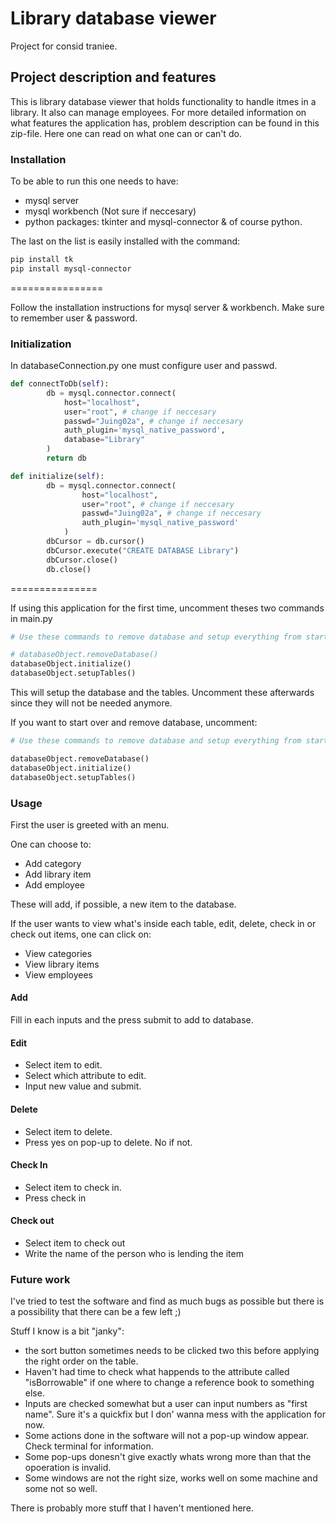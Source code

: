 # Library database viewer

Project for consid traniee. 

## Project description and features

This is library database viewer that holds functionality to handle itmes in a library.
It also can manage employees. For more detailed information on what features the application has, problem description can be found in this zip-file. Here one can read on what one can or can't do. 

### Installation

To be able to run this one needs to have:
- mysql server
- mysql workbench (Not sure if neccesary)
- python packages: tkinter and mysql-connector & of course python.  

The last on the list is easily installed with the command:

```bash
pip install tk
pip install mysql-connector
```

================

Follow the installation instructions for mysql server & workbench. Make sure to remember user & password.  

### Initialization

In databaseConnection.py one must configure user and passwd.


```python
def connectToDb(self):
        db = mysql.connector.connect(
            host="localhost",
            user="root", # change if neccesary
            passwd="Juing02a", # change if neccesary
            auth_plugin='mysql_native_password',
            database="Library"
        )
        return db

def initialize(self):
        db = mysql.connector.connect(
                host="localhost",
                user="root", # change if neccesary
                passwd="Juing02a", # change if neccesary 
                auth_plugin='mysql_native_password'
            )
        dbCursor = db.cursor()
        dbCursor.execute("CREATE DATABASE Library")
        dbCursor.close()
        db.close()
```

===============

If using this application for the first time, uncomment theses two commands in main.py

```python
# Use these commands to remove database and setup everything from start :)

# databaseObject.removeDatabase()
databaseObject.initialize()
databaseObject.setupTables()
```

This will setup the database and the tables. Uncomment these afterwards since they will not be needed anymore.

If you want to start over and remove database, uncomment:


```python
# Use these commands to remove database and setup everything from start :)

databaseObject.removeDatabase()
databaseObject.initialize()
databaseObject.setupTables()
```

### Usage

First the user is greeted with an menu. 

One can choose to:
- Add category
- Add library item
- Add employee

These will add, if possible, a new item to the database. 

If the user wants to view what's inside each table, edit, delete, check in or check out items, one can click on:
- View categories
- View library items
- View employees


#### Add 
Fill in each inputs and the press submit to add to database.

#### Edit
- Select item to edit.
- Select which attribute to edit.
- Input new value and submit.

#### Delete
- Select item to delete.
- Press yes on pop-up to delete. No if not.

#### Check In
- Select item to check in.
- Press check in

#### Check out
- Select item to check out
- Write the name of the person who is lending the item 

### Future work
I've tried to test the software and find as much bugs as possible but there is a possibility that there can be a few left ;)

Stuff I know is a bit "janky":
- the sort button sometimes needs to be clicked two this before applying the right order on the table. 
- Haven't had time to check what happends to the attribute called "isBorrowable" if one where to change a reference book to something else.
- Inputs are checked somewhat but a user can input numbers as "first name". Sure it's a quickfix but I don' wanna mess with the application for now.  
- Some actions done in the software will not a pop-up window appear. Check terminal for information.
- Some pop-ups donesn't give exactly whats wrong more than that the opoeration is invalid.
- Some windows are not the right size, works well on some machine and some not so well.

There is probably more stuff that I haven't mentioned here.
